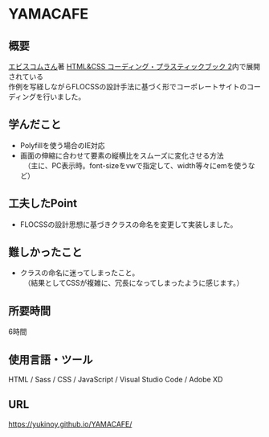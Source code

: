# YAMACAFE

## 概要
[エビスコムさん](https://ebisu.com/)著 [HTML&CSS コーディング・プラスティックブック 2](https://ep.ebisu.com/practice02/)内で展開されている<br>
作例を写経しながらFLOCSSの設計手法に基づく形でコーポレートサイトのコーディングを行いました。

## 学んだこと
- Polyfillを使う場合のIE対応
- 画面の伸縮に合わせて要素の縦横比をスムーズに変化させる方法<br>
　（主に、PC表示時。font-sizeをvwで指定して、width等々にemを使うなど）

## 工夫したPoint
- FLOCSSの設計思想に基づきクラスの命名を変更して実装しました。

## 難しかったこと
- クラスの命名に迷ってしまったこと。<br>
　（結果としてCSSが複雑に、冗長になってしまったように感じます。）

## 所要時間
6時間

## 使用言語・ツール
HTML / Sass / CSS / JavaScript / Visual Studio Code / Adobe XD

## URL
https://yukinoy.github.io/YAMACAFE/